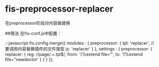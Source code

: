# fis-preprocessor-replacer
在preprocessor阶段对内容做替换

##用法
在fis-conf.js中配置：

:::javascript
fis.config.merge({
    modules : {
        preprocessor: {
            tpl: 'replacer',  //要调用内容替换插件的文件类型
            js: 'replacer'
        }
    },
    settings : {
        preprocessor: {
            replacer: {
                reg: /\/page\/.+\.tpl$/,
                from: '{%extend file="',
                to: '{%extend file="newdoctor'
            }
        }
    }
});

